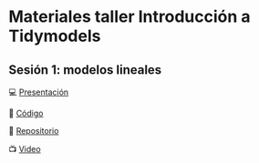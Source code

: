 # Materiales taller Introducción a Tidymodels

## Sesión 1: modelos lineales

 

:computer: [Presentación](https://raw.githack.com/Saryace/tallertidymodels/master/tallertidymodels.html)

:page_facing_up: [Código](https://minhaskamal.github.io/DownGit/#/home?url=https://github.com/Saryace/tallertidymodels/raw/master/tallertidymodels.R)

:open_file_folder: [Repositorio](https://github.com/Saryace/tallertidymodels)

:tv: [Video](https://vimeo.com/525178849)

